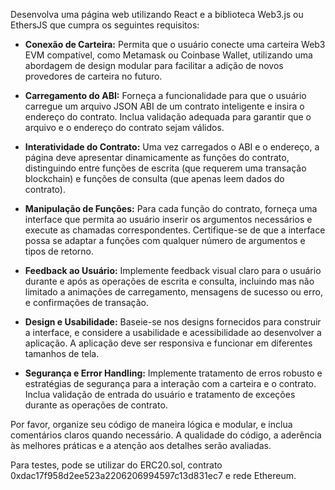 Desenvolva uma página web utilizando React e a biblioteca Web3.js ou EthersJS que cumpra os seguintes requisitos:

- **Conexão de Carteira:** Permita que o usuário conecte uma carteira Web3 EVM compatível, como Metamask ou Coinbase Wallet, utilizando uma abordagem de design modular para facilitar a adição de novos provedores de carteira no futuro.

- **Carregamento do ABI:** Forneça a funcionalidade para que o usuário carregue um arquivo JSON ABI de um contrato inteligente e insira o endereço do contrato. Inclua validação adequada para garantir que o arquivo e o endereço do contrato sejam válidos.

- **Interatividade do Contrato:** Uma vez carregados o ABI e o endereço, a página deve apresentar dinamicamente as funções do contrato, distinguindo entre funções de escrita (que requerem uma transação blockchain) e funções de consulta (que apenas leem dados do contrato).

- **Manipulação de Funções:** Para cada função do contrato, forneça uma interface que permita ao usuário inserir os argumentos necessários e execute as chamadas correspondentes. Certifique-se de que a interface possa se adaptar a funções com qualquer número de argumentos e tipos de retorno.

- **Feedback ao Usuário:** Implemente feedback visual claro para o usuário durante e após as operações de escrita e consulta, incluindo mas não limitado a animações de carregamento, mensagens de sucesso ou erro, e confirmações de transação.

- **Design e Usabilidade:** Baseie-se nos designs fornecidos para construir a interface, e considere a usabilidade e acessibilidade ao desenvolver a aplicação. A aplicação deve ser responsiva e funcionar em diferentes tamanhos de tela.

- **Segurança e Error Handling:** Implemente tratamento de erros robusto e estratégias de segurança para a interação com a carteira e o contrato. Inclua validação de entrada do usuário e tratamento de exceções durante as operações de contrato.

Por favor, organize seu código de maneira lógica e modular, e inclua comentários claros quando necessário. A qualidade do código, a aderência às melhores práticas e a atenção aos detalhes serão avaliadas.

Para testes, pode se utilizar do ERC20.sol, contrato 0xdac17f958d2ee523a2206206994597c13d831ec7 e rede Ethereum.
